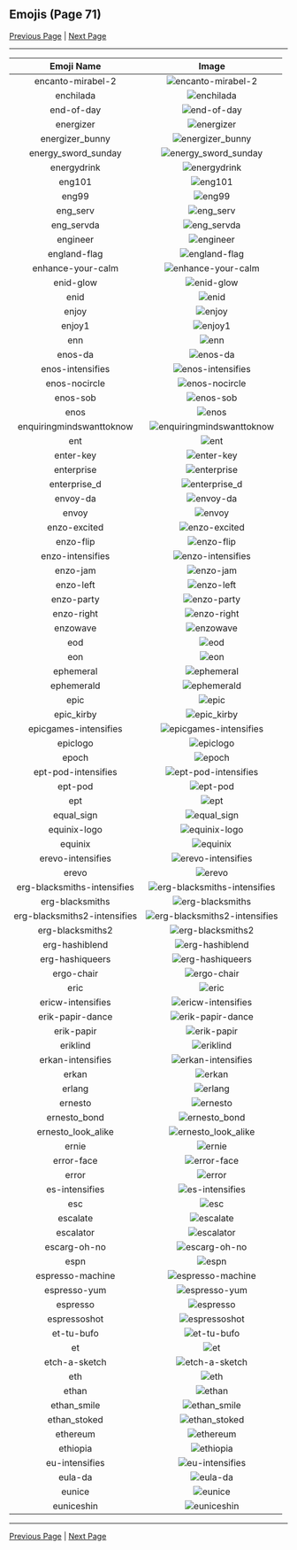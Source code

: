 
## Emojis (Page 71)

[Previous Page](/docs/hc/page-e-0070.md)
  | [Next Page](/docs/hc/page-e-0072.md)

<hr />

|Emoji Name|Image|
| :-: | :-: |
|encanto-mirabel-2| ![encanto-mirabel-2](/emojis/hc/encanto-mirabel-2.png)|
|enchilada| ![enchilada](/emojis/hc/enchilada.png)|
|end-of-day| ![end-of-day](/emojis/hc/end-of-day.png)|
|energizer| ![energizer](/emojis/hc/energizer.gif)|
|energizer_bunny| ![energizer_bunny](/emojis/hc/energizer_bunny.png)|
|energy_sword_sunday| ![energy_sword_sunday](/emojis/hc/energy_sword_sunday.png)|
|energydrink| ![energydrink](/emojis/hc/energydrink.png)|
|eng101| ![eng101](/emojis/hc/eng101.gif)|
|eng99| ![eng99](/emojis/hc/eng99.gif)|
|eng_serv| ![eng_serv](/emojis/hc/eng_serv.png)|
|eng_servda| ![eng_servda](/emojis/hc/eng_servda.png)|
|engineer| ![engineer](/emojis/hc/engineer.png)|
|england-flag| ![england-flag](/emojis/hc/england-flag.png)|
|enhance-your-calm| ![enhance-your-calm](/emojis/hc/enhance-your-calm.png)|
|enid-glow| ![enid-glow](/emojis/hc/enid-glow.png)|
|enid| ![enid](/emojis/hc/enid.png)|
|enjoy| ![enjoy](/emojis/hc/enjoy.jpg)|
|enjoy1| ![enjoy1](/emojis/hc/enjoy1.png)|
|enn| ![enn](/emojis/hc/enn.png)|
|enos-da| ![enos-da](/emojis/hc/enos-da.png)|
|enos-intensifies| ![enos-intensifies](/emojis/hc/enos-intensifies.gif)|
|enos-nocircle| ![enos-nocircle](/emojis/hc/enos-nocircle.png)|
|enos-sob| ![enos-sob](/emojis/hc/enos-sob.png)|
|enos| ![enos](/emojis/hc/enos.png)|
|enquiringmindswanttoknow| ![enquiringmindswanttoknow](/emojis/hc/enquiringmindswanttoknow.png)|
|ent| ![ent](/emojis/hc/ent.png)|
|enter-key| ![enter-key](/emojis/hc/enter-key.png)|
|enterprise| ![enterprise](/emojis/hc/enterprise.jpg)|
|enterprise_d| ![enterprise_d](/emojis/hc/enterprise_d.png)|
|envoy-da| ![envoy-da](/emojis/hc/envoy-da.png)|
|envoy| ![envoy](/emojis/hc/envoy.png)|
|enzo-excited| ![enzo-excited](/emojis/hc/enzo-excited.gif)|
|enzo-flip| ![enzo-flip](/emojis/hc/enzo-flip.gif)|
|enzo-intensifies| ![enzo-intensifies](/emojis/hc/enzo-intensifies.gif)|
|enzo-jam| ![enzo-jam](/emojis/hc/enzo-jam.gif)|
|enzo-left| ![enzo-left](/emojis/hc/enzo-left.gif)|
|enzo-party| ![enzo-party](/emojis/hc/enzo-party.gif)|
|enzo-right| ![enzo-right](/emojis/hc/enzo-right.gif)|
|enzowave| ![enzowave](/emojis/hc/enzowave.png)|
|eod| ![eod](/emojis/hc/eod.png)|
|eon| ![eon](/emojis/hc/eon.png)|
|ephemeral| ![ephemeral](/emojis/hc/ephemeral.gif)|
|ephemerald| ![ephemerald](/emojis/hc/ephemerald.gif)|
|epic| ![epic](/emojis/hc/epic.jpg)|
|epic_kirby| ![epic_kirby](/emojis/hc/epic_kirby.gif)|
|epicgames-intensifies| ![epicgames-intensifies](/emojis/hc/epicgames-intensifies.gif)|
|epiclogo| ![epiclogo](/emojis/hc/epiclogo.png)|
|epoch| ![epoch](/emojis/hc/epoch.png)|
|ept-pod-intensifies| ![ept-pod-intensifies](/emojis/hc/ept-pod-intensifies.gif)|
|ept-pod| ![ept-pod](/emojis/hc/ept-pod.png)|
|ept| ![ept](/emojis/hc/ept.png)|
|equal_sign| ![equal_sign](/emojis/hc/equal_sign.png)|
|equinix-logo| ![equinix-logo](/emojis/hc/equinix-logo.png)|
|equinix| ![equinix](/emojis/hc/equinix.png)|
|erevo-intensifies| ![erevo-intensifies](/emojis/hc/erevo-intensifies.gif)|
|erevo| ![erevo](/emojis/hc/erevo.png)|
|erg-blacksmiths-intensifies| ![erg-blacksmiths-intensifies](/emojis/hc/erg-blacksmiths-intensifies.gif)|
|erg-blacksmiths| ![erg-blacksmiths](/emojis/hc/erg-blacksmiths.png)|
|erg-blacksmiths2-intensifies| ![erg-blacksmiths2-intensifies](/emojis/hc/erg-blacksmiths2-intensifies.gif)|
|erg-blacksmiths2| ![erg-blacksmiths2](/emojis/hc/erg-blacksmiths2.png)|
|erg-hashiblend| ![erg-hashiblend](/emojis/hc/erg-hashiblend.png)|
|erg-hashiqueers| ![erg-hashiqueers](/emojis/hc/erg-hashiqueers.png)|
|ergo-chair| ![ergo-chair](/emojis/hc/ergo-chair.jpg)|
|eric| ![eric](/emojis/hc/eric.png)|
|ericw-intensifies| ![ericw-intensifies](/emojis/hc/ericw-intensifies.gif)|
|erik-papir-dance| ![erik-papir-dance](/emojis/hc/erik-papir-dance.gif)|
|erik-papir| ![erik-papir](/emojis/hc/erik-papir.png)|
|eriklind| ![eriklind](/emojis/hc/eriklind.jpg)|
|erkan-intensifies| ![erkan-intensifies](/emojis/hc/erkan-intensifies.gif)|
|erkan| ![erkan](/emojis/hc/erkan.png)|
|erlang| ![erlang](/emojis/hc/erlang.png)|
|ernesto| ![ernesto](/emojis/hc/ernesto.jpg)|
|ernesto_bond| ![ernesto_bond](/emojis/hc/ernesto_bond.png)|
|ernesto_look_alike| ![ernesto_look_alike](/emojis/hc/ernesto_look_alike.jpg)|
|ernie| ![ernie](/emojis/hc/ernie.png)|
|error-face| ![error-face](/emojis/hc/error-face.png)|
|error| ![error](/emojis/hc/error.jpg)|
|es-intensifies| ![es-intensifies](/emojis/hc/es-intensifies.gif)|
|esc| ![esc](/emojis/hc/esc.png)|
|escalate| ![escalate](/emojis/hc/escalate.png)|
|escalator| ![escalator](/emojis/hc/escalator.jpg)|
|escarg-oh-no| ![escarg-oh-no](/emojis/hc/escarg-oh-no.gif)|
|espn| ![espn](/emojis/hc/espn.png)|
|espresso-machine| ![espresso-machine](/emojis/hc/espresso-machine.gif)|
|espresso-yum| ![espresso-yum](/emojis/hc/espresso-yum.png)|
|espresso| ![espresso](/emojis/hc/espresso.jpg)|
|espressoshot| ![espressoshot](/emojis/hc/espressoshot.jpg)|
|et-tu-bufo| ![et-tu-bufo](/emojis/hc/et-tu-bufo.png)|
|et| ![et](/emojis/hc/et.jpg)|
|etch-a-sketch| ![etch-a-sketch](/emojis/hc/etch-a-sketch.gif)|
|eth| ![eth](/emojis/hc/eth.png)|
|ethan| ![ethan](/emojis/hc/ethan.png)|
|ethan_smile| ![ethan_smile](/emojis/hc/ethan_smile.png)|
|ethan_stoked| ![ethan_stoked](/emojis/hc/ethan_stoked.png)|
|ethereum| ![ethereum](/emojis/hc/ethereum.png)|
|ethiopia| ![ethiopia](/emojis/hc/ethiopia.png)|
|eu-intensifies| ![eu-intensifies](/emojis/hc/eu-intensifies.gif)|
|eula-da| ![eula-da](/emojis/hc/eula-da.png)|
|eunice| ![eunice](/emojis/hc/eunice.png)|
|euniceshin| ![euniceshin](/emojis/hc/euniceshin.png)|

<hr/>

[Previous Page](/docs/hc/page-e-0070.md)
  | [Next Page](/docs/hc/page-e-0072.md)